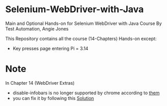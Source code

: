 # Selenium-WebDriver-with-Java
Main and Optional Hands-on for Selenium WebDriver with Java Course By Test Automation, Angie Jones 

This Repository contains all the course (14-Chapters) Hands-on except: 
  - Key presses page entering Pi = 3.14
# Note
In Chapter 14 (WebDriver Extras)
 - disable-infobars is no longer supported by chrome according to [them](https://chromium.googlesource.com/chromium/src/+/d869ab3350d8ebd95222b4a47adf87ce3d3214b1)
 - you can fix it by following this [Solution](https://help.applitools.com/hc/en-us/articles/360007189411--Chrome-is-being-controlled-by-automated-test-software-notification) 




